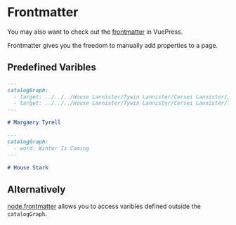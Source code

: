 # Frontmatter

You may also want to check out the [frontmatter](https://vuepress.vuejs.org/guide/frontmatter.md#alternative-frontmatter-formats) in VuePress.

Frontmatter gives you the freedom to manually add properties to a page.

## Predefined Varibles

```md
---
catalogGraph:
  - target: ../../../House Lannister/Tywin Lannister/Cersei Lannister/Joffrey Baratheon.md
  - target: ../../../House Lannister/Tywin Lannister/Cersei Lannister/Tommen Baratheon.md
---

# Margaery Tyrell
```

```md
---
catalogGraph:
  - word: Winter Is Coming
---

# House Stark
```

## Alternatively

[node.frontmatter](../api.md#node-frontmatter) allows you to access varibles defined outside the `catalogGraph`.
